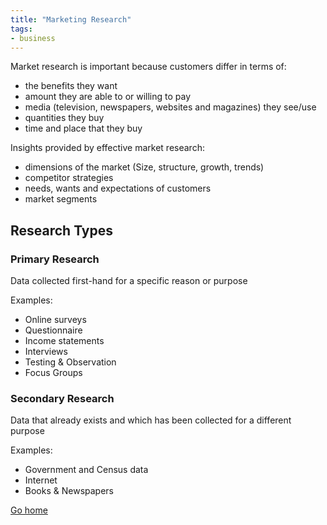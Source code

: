 ```yaml
---
title: "Marketing Research"
tags:
- business
---
```


Market research is important because customers differ in terms of:

- the benefits they want
- amount they are able to or willing to pay
- media (television, newspapers, websites and magazines) they see/use
- quantities they buy
- time and place that they buy

Insights provided by effective market research:
- dimensions of the market (Size, structure, growth, trends)
- competitor strategies
- needs, wants and expectations of customers
- market segments 

## Research Types

### Primary Research
Data collected first-hand for a specific reason or purpose

Examples:

- Online surveys
- Questionnaire
- Income statements
- Interviews
- Testing & Observation
- Focus Groups

### Secondary Research
Data that already exists and which has been collected for a different purpose

Examples:

- Government and Census data
- Internet
- Books & Newspapers


[Go home](/)